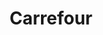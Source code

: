 ---
title: "Carrefour"
url: /campana/carrefour-avenida-general-bartolome-mitre/
shop: supermercado
---